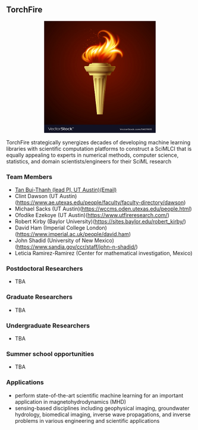 ## **TorchFire**

<p align="center">
<img src="assets\logo.jpg" width="300" height="300" />
</p>

TorchFire strategically synergizes decades of developing machine learning libraries with scientific computation platforms to construct a SciMLCI that is equally appealing to experts in numerical methods, computer science, statistics, and domain scientists/engineers for their SciML research

### **Team Members** 

* [Tan Bui-Thanh (lead PI, UT Austin)](https://users.oden.utexas.edu/~tanbui/)[(Email)](mailto:tanbui@oden.utexas.edu)
* Clint Dawson (UT Austin)(https://www.ae.utexas.edu/people/faculty/faculty-directory/dawson)
* Michael Sacks (UT Austin)(https://wccms.oden.utexas.edu/people.html)
* Ofodike Ezekoye (UT Austin)(https://www.utfireresearch.com/)
* Robert Kirby (Baylor University)(https://sites.baylor.edu/robert_kirby/)
* David Ham (Imperial College London)(https://www.imperial.ac.uk/people/david.ham)
* John Shadid (University of New Mexico)(https://www.sandia.gov/ccr/staff/john-n-shadid/)
* Leticia Ramirez-Ramirez (Center for mathematical investigation, Mexico)

### **Postdoctoral Researchers**

* TBA


### **Graduate Researchers**

* TBA


### **Undergraduate Researchers**

* TBA


### **Summer school opportunities**

* TBA

### **Applications**
* perform state-of-the-art scientific machine learning for an important application in magnetohydrodynamics (MHD)
* sensing-based disciplines including geophysical imaging, groundwater hydrology, biomedical imaging, inverse wave propagations, and inverse problems in various engineering and scientific applications

